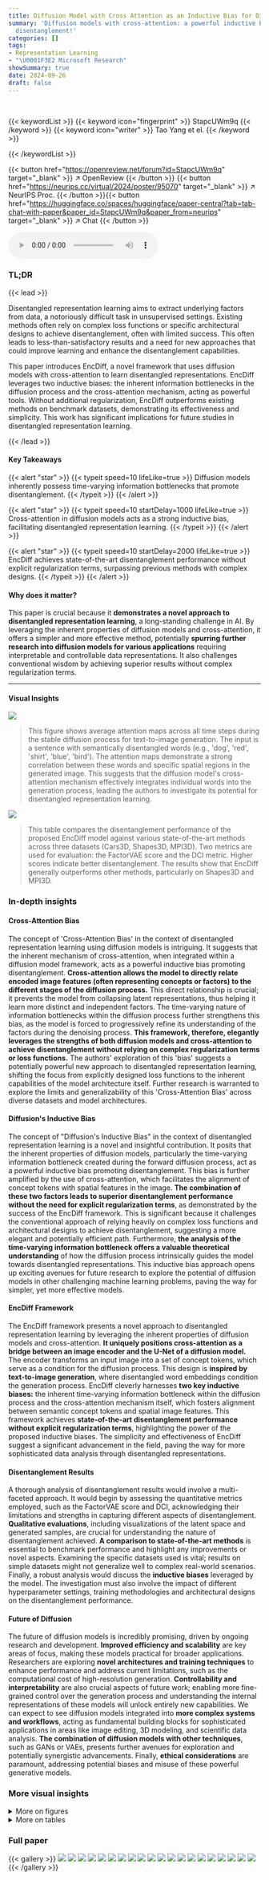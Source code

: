 ```yaml
---
title: Diffusion Model with Cross Attention as an Inductive Bias for Disentanglement
summary: 'Diffusion models with cross-attention: a powerful inductive bias for effortless
  disentanglement!'
categories: []
tags:
- Representation Learning
- "\U0001F3E2 Microsoft Research"
showSummary: true
date: 2024-09-26
draft: false
---
```


<br>

{{< keywordList >}}
{{< keyword icon="fingerprint" >}} StapcUWm9q {{< /keyword >}}
{{< keyword icon="writer" >}} Tao Yang et el. {{< /keyword >}}
 
{{< /keywordList >}}

{{< button href="https://openreview.net/forum?id=StapcUWm9q" target="_blank" >}}
↗ OpenReview
{{< /button >}}
{{< button href="https://neurips.cc/virtual/2024/poster/95070" target="_blank" >}}
↗ NeurIPS Proc.
{{< /button >}}{{< button href="https://huggingface.co/spaces/huggingface/paper-central?tab=tab-chat-with-paper&paper_id=StapcUWm9q&paper_from=neurips" target="_blank" >}}
↗ Chat
{{< /button >}}



<audio controls>
    <source src="https://ai-paper-reviewer.com/StapcUWm9q/podcast.wav" type="audio/wav">
    Your browser does not support the audio element.
</audio>


### TL;DR


{{< lead >}}

Disentangled representation learning aims to extract underlying factors from data, a notoriously difficult task in unsupervised settings.  Existing methods often rely on complex loss functions or specific architectural designs to achieve disentanglement, often with limited success.  This often leads to less-than-satisfactory results and a need for new approaches that could improve learning and enhance the disentanglement capabilities.

This paper introduces EncDiff, a novel framework that uses diffusion models with cross-attention to learn disentangled representations.  EncDiff leverages two inductive biases: the inherent information bottlenecks in the diffusion process and the cross-attention mechanism, acting as powerful tools.  Without additional regularization, EncDiff outperforms existing methods on benchmark datasets, demonstrating its effectiveness and simplicity.  This work has significant implications for future studies in disentangled representation learning.

{{< /lead >}}


#### Key Takeaways

{{< alert "star" >}}
{{< typeit speed=10 lifeLike=true >}} Diffusion models inherently possess time-varying information bottlenecks that promote disentanglement. {{< /typeit >}}
{{< /alert >}}

{{< alert "star" >}}
{{< typeit speed=10 startDelay=1000 lifeLike=true >}} Cross-attention in diffusion models acts as a strong inductive bias, facilitating disentangled representation learning. {{< /typeit >}}
{{< /alert >}}

{{< alert "star" >}}
{{< typeit speed=10 startDelay=2000 lifeLike=true >}} EncDiff achieves state-of-the-art disentanglement performance without explicit regularization terms, surpassing previous methods with complex designs. {{< /typeit >}}
{{< /alert >}}

#### Why does it matter?
This paper is crucial because it **demonstrates a novel approach to disentangled representation learning**, a long-standing challenge in AI. By leveraging the inherent properties of diffusion models and cross-attention, it offers a simpler and more effective method, potentially **spurring further research into diffusion models for various applications** requiring interpretable and controllable data representations.  It also challenges conventional wisdom by achieving superior results without complex regularization terms.

------
#### Visual Insights



![](https://ai-paper-reviewer.com/StapcUWm9q/figures_1_1.jpg)

> This figure shows average attention maps across all time steps during the stable diffusion process for text-to-image generation.  The input is a sentence with semantically disentangled words (e.g., 'dog', 'red', 'shirt', 'blue', 'bird'). The attention maps demonstrate a strong correlation between these words and specific spatial regions in the generated image.  This suggests that the diffusion model's cross-attention mechanism effectively integrates individual words into the generation process, leading the authors to investigate its potential for disentangled representation learning.





![](https://ai-paper-reviewer.com/StapcUWm9q/tables_6_1.jpg)

> This table compares the disentanglement performance of the proposed EncDiff model against various state-of-the-art methods across three datasets (Cars3D, Shapes3D, MPI3D).  Two metrics are used for evaluation: the FactorVAE score and the DCI metric.  Higher scores indicate better disentanglement.  The results show that EncDiff generally outperforms other methods, particularly on Shapes3D and MPI3D.





### In-depth insights


#### Cross-Attention Bias
The concept of 'Cross-Attention Bias' in the context of disentangled representation learning using diffusion models is intriguing.  It suggests that the inherent mechanism of cross-attention, when integrated within a diffusion model framework, acts as a powerful inductive bias promoting disentanglement. **Cross-attention allows the model to directly relate encoded image features (often representing concepts or factors) to the different stages of the diffusion process.** This direct relationship is crucial; it prevents the model from collapsing latent representations, thus helping it learn more distinct and independent factors.  The time-varying nature of information bottlenecks within the diffusion process further strengthens this bias, as the model is forced to progressively refine its understanding of the factors during the denoising process. **This framework, therefore, elegantly leverages the strengths of both diffusion models and cross-attention to achieve disentanglement without relying on complex regularization terms or loss functions.** The authors' exploration of this 'bias' suggests a potentially powerful new approach to disentangled representation learning, shifting the focus from explicitly designed loss functions to the inherent capabilities of the model architecture itself.  Further research is warranted to explore the limits and generalizability of this 'Cross-Attention Bias' across diverse datasets and model architectures.

#### Diffusion's Inductive Bias
The concept of "Diffusion's Inductive Bias" in the context of disentangled representation learning is a novel and insightful contribution. It posits that the inherent properties of diffusion models, particularly the time-varying information bottleneck created during the forward diffusion process, act as a powerful inductive bias promoting disentanglement.  This bias is further amplified by the use of cross-attention, which facilitates the alignment of concept tokens with spatial features in the image. **The combination of these two factors leads to superior disentanglement performance without the need for explicit regularization terms**, as demonstrated by the success of the EncDiff framework. This is significant because it challenges the conventional approach of relying heavily on complex loss functions and architectural designs to achieve disentanglement, suggesting a more elegant and potentially efficient path.  Furthermore, **the analysis of the time-varying information bottleneck offers a valuable theoretical understanding** of how the diffusion process intrinsically guides the model towards disentangled representations. This inductive bias approach opens up exciting avenues for future research to explore the potential of diffusion models in other challenging machine learning problems, paving the way for simpler, yet more effective models.

#### EncDiff Framework
The EncDiff framework presents a novel approach to disentangled representation learning by leveraging the inherent properties of diffusion models and cross-attention.  **It uniquely positions cross-attention as a bridge between an image encoder and the U-Net of a diffusion model.**  The encoder transforms an input image into a set of concept tokens, which serve as a condition for the diffusion process.  This design is **inspired by text-to-image generation**, where disentangled word embeddings condition the generation process.  EncDiff cleverly harnesses **two key inductive biases:**  the inherent time-varying information bottleneck within the diffusion process and the cross-attention mechanism itself, which fosters alignment between semantic concept tokens and spatial image features.  This framework achieves **state-of-the-art disentanglement performance without explicit regularization terms**, highlighting the power of the proposed inductive biases.  The simplicity and effectiveness of EncDiff suggest a significant advancement in the field, paving the way for more sophisticated data analysis through disentangled representations.

#### Disentanglement Results
A thorough analysis of disentanglement results would involve a multi-faceted approach.  It would begin by assessing the quantitative metrics employed, such as the FactorVAE score and DCI, acknowledging their limitations and strengths in capturing different aspects of disentanglement.  **Qualitative evaluations**, including visualizations of the latent space and generated samples, are crucial for understanding the nature of disentanglement achieved.  **A comparison to state-of-the-art methods** is essential to benchmark performance and highlight any improvements or novel aspects. Examining the specific datasets used is vital; results on simple datasets might not generalize well to complex real-world scenarios.  Finally, a robust analysis would discuss the **inductive biases** leveraged by the model. The investigation must also involve the impact of different hyperparameter settings, training methodologies and architectural designs on the disentanglement performance.

#### Future of Diffusion
The future of diffusion models is incredibly promising, driven by ongoing research and development.  **Improved efficiency and scalability** are key areas of focus, making these models practical for broader applications.  Researchers are exploring **novel architectures and training techniques** to enhance performance and address current limitations, such as the computational cost of high-resolution generation.  **Controllability and interpretability** are also crucial aspects of future work; enabling more fine-grained control over the generation process and understanding the internal representations of these models will unlock entirely new capabilities.  We can expect to see diffusion models integrated into **more complex systems and workflows**, acting as fundamental building blocks for sophisticated applications in areas like image editing, 3D modeling, and scientific data analysis.  **The combination of diffusion models with other techniques**, such as GANs or VAEs, presents further avenues for exploration and potentially synergistic advancements.  Finally, **ethical considerations** are paramount, addressing potential biases and misuse of these powerful generative models.


### More visual insights

<details>
<summary>More on figures
</summary>


![](https://ai-paper-reviewer.com/StapcUWm9q/figures_2_1.jpg)

> This figure illustrates the EncDiff framework, showing how an image encoder produces disentangled representations that condition a latent diffusion model with cross-attention for image reconstruction.  The cross-attention mechanism bridges the encoder and the U-Net within the diffusion model. The second part of the figure displays KL divergence curves demonstrating the time-varying information bottlenecks inherent in the reverse diffusion process under various variance schedules.


![](https://ai-paper-reviewer.com/StapcUWm9q/figures_6_1.jpg)

> This figure illustrates the image encoder architecture used in the EncDiff framework. The encoder takes an image as input and transforms it into a feature vector of dimension N. Each dimension of this feature vector represents a disentangled factor.  The encoder uses separate, three-layer MLPs to map each scalar disentangled factor into a higher-dimensional vector, called a 'concept token'. These concept tokens are then used as the conditional input to the latent diffusion model, acting as a bridge between the encoder and the U-Net within the diffusion model.


![](https://ai-paper-reviewer.com/StapcUWm9q/figures_7_1.jpg)

> This figure demonstrates the disentanglement capability of the EncDiff model on the Shapes3D and MPI3D datasets.  It shows the results of swapping different factors (like color, shape, orientation, etc.) between source and target images. By changing a specific factor's representation,  the model generates new images with only that factor changed, demonstrating its ability to isolate and manipulate individual latent variables.


![](https://ai-paper-reviewer.com/StapcUWm9q/figures_7_2.jpg)

> This figure visualizes the cross-attention maps generated by the EncDiff model on the Shapes3D and MPI3D datasets.  Each row represents a different image. The first column shows the original image, while subsequent columns display attention maps for different concept tokens (e.g., Wall color, Floor color, Shape, Orientation, Scale, Position). The attention maps highlight which parts of the image are most relevant to each concept token, illustrating how the model disentangles different factors within the image.  Appendix F contains additional visualizations.


![](https://ai-paper-reviewer.com/StapcUWm9q/figures_15_1.jpg)

> This figure compares the qualitative results of DisDiff and EncDiff on the Cars3D dataset.  It shows how manipulating the representation of different factors (color, azimuth, shape, orientation) affects the generated images.  EncDiff demonstrates a better ability to isolate and control these factors than DisDiff.


![](https://ai-paper-reviewer.com/StapcUWm9q/figures_16_1.jpg)

> This figure shows the qualitative results of disentanglement on the Shapes3D and MPI3D datasets.  It demonstrates the ability of the EncDiff model to isolate and manipulate individual factors of the generated images.  By swapping the representation of a specific factor (e.g., color, shape, orientation) between two source images, the model generates new images reflecting the changes made to that specific factor, proving the disentanglement of these latent variables.


![](https://ai-paper-reviewer.com/StapcUWm9q/figures_16_2.jpg)

> This figure visualizes the cross-attention maps generated by the EncDiff model on the Shapes3D and MPI3D datasets. Each row represents a different image. The first column shows the original image. The subsequent columns display the attention masks for each concept token (e.g., Wall, Floor, Color, Shape, Orientation, Scale, Position, Thickness, BG Color, OB Color, Size). The heatmaps indicate the attention weights assigned to different spatial locations by the model for each concept token, highlighting the alignment between concept tokens and spatial regions. This demonstrates the model's ability to disentangle different factors by effectively bridging image features with concept tokens through cross-attention.  See Appendix F for additional examples.


![](https://ai-paper-reviewer.com/StapcUWm9q/figures_19_1.jpg)

> This figure illustrates the architecture of EncDiff applied to DreamBooth, referred to as EncDiff(SD).  It shows how EncDiff is adapted to disentangle different concepts or properties (like color, long-hair, big-eared) from images of dogs.  Instead of using a complete image as input, the model takes semantic representations (text tokens) extracted from images. These tokens are processed through multiple MLP layers to create concept tokens that are then used as input for the cross-attention mechanism within the stable diffusion model.  The output is a disentangled representation, allowing for independent control over different image features during generation.


![](https://ai-paper-reviewer.com/StapcUWm9q/figures_20_1.jpg)

> This figure illustrates the architecture of EncDiff applied to DreamBooth, denoted as EncDiff(SD).  EncDiff(SD) uses a pre-trained Stable Diffusion model as its base.  To disentangle concepts within the images, it employs an image encoder that extracts features. These features are then passed through multiple MLP layers to produce concept tokens. These tokens are used as conditional inputs to the Stable Diffusion model.  Cross-attention mechanisms are utilized to integrate the concept tokens into the diffusion process for image generation, enabling the disentanglement of concepts during the process.  The example shows using a combination of different properties to create novel images using the disentangled features.


![](https://ai-paper-reviewer.com/StapcUWm9q/figures_20_2.jpg)

> This figure shows average attention maps across all time steps during stable diffusion's text-to-image generation process.  The use of disentangled words as input conditions highlights how cross-attention maps show strong semantic and spatial alignment. This suggests the model successfully integrates individual words, leading the authors to explore if this diffusion structure promotes disentangled representation learning.


![](https://ai-paper-reviewer.com/StapcUWm9q/figures_21_1.jpg)

> This figure shows average attention maps across all time steps during the stable diffusion process. The authors used highly disentangled words as input conditions for image generation. The resulting cross-attention maps show a strong alignment between the text semantics and the spatial layout of the generated images. This observation leads the authors to hypothesize that the diffusion model's structure, with its cross-attention mechanism, could serve as an inductive bias for learning disentangled representations.


![](https://ai-paper-reviewer.com/StapcUWm9q/figures_21_2.jpg)

> This figure shows average attention maps across all time steps during stable diffusion's text-to-image generation process.  The use of disentangled words as input conditions results in attention maps demonstrating a strong alignment between the word semantics and the spatial locations in the generated image. This observation suggests that the diffusion model's architecture, particularly the cross-attention mechanism, might inherently promote disentangled representation learning.


</details>




<details>
<summary>More on tables
</summary>


![](https://ai-paper-reviewer.com/StapcUWm9q/tables_6_2.jpg)
> This table presents a comparison of the disentanglement performance and image generation quality of EncDiff against several baseline models on the CelebA dataset.  The metrics used are TAD (a disentanglement metric) and FID (a measure of image quality).  The results show that EncDiff outperforms all other methods, demonstrating its superior performance in both disentangling underlying factors and generating high-quality images.

![](https://ai-paper-reviewer.com/StapcUWm9q/tables_8_1.jpg)
> This table presents the ablation study results on the impact of the two inductive biases (diffusion model and cross-attention) in the proposed EncDiff framework.  It compares the performance of EncDiff with three variants: one removing the diffusion process, another replacing cross-attention with Adaptive Group Normalization (AdaGN), and finally the full EncDiff model. The results are measured using the FactorVAE score and DCI metric, which assess the disentanglement quality of the learned representations.  The comparison demonstrates the significance of both inductive biases for achieving high-quality disentanglement.

![](https://ai-paper-reviewer.com/StapcUWm9q/tables_8_2.jpg)
> This table presents the results of an ablation study investigating the impact of different variance schedules on the performance of the EncDiff model. Four variance schedules—sqrt, cosine, linear, and sqrt linear—were tested, and their effects on the FactorVAE score and DCI disentanglement metrics are reported. The results show how the choice of variance schedule influences the model's ability to learn disentangled representations.

![](https://ai-paper-reviewer.com/StapcUWm9q/tables_9_1.jpg)
> This table compares the disentanglement performance of EncDiff against several state-of-the-art methods on three datasets (Cars3D, Shapes3D, and MPI3D).  Two metrics are used for evaluation: FactorVAE score and DCI.  Higher scores indicate better disentanglement. The results show that EncDiff significantly outperforms other methods in most cases, demonstrating its effectiveness in learning disentangled representations.

![](https://ai-paper-reviewer.com/StapcUWm9q/tables_9_2.jpg)
> This ablation study compares the disentanglement performance of EncDiff when applied to the pixel space versus the latent space.  The results show the FactorVAE score and DCI metrics for both scenarios, demonstrating that the performance is robust regardless of the space used.  The high scores in both cases indicate strong disentanglement capability in both pixel and latent diffusion implementations.

![](https://ai-paper-reviewer.com/StapcUWm9q/tables_9_3.jpg)
> This table compares the performance of the proposed EncDiff model against various state-of-the-art methods for disentangled representation learning on three benchmark datasets (Cars3D, Shapes3D, MPI3D).  The comparison uses two metrics: FactorVAE score and DCI, both of which measure the degree of disentanglement achieved by the different models. Higher scores indicate better disentanglement. The results demonstrate that EncDiff significantly outperforms most existing methods.

![](https://ai-paper-reviewer.com/StapcUWm9q/tables_14_1.jpg)
> This table presents a comparison of the disentanglement performance of the proposed EncDiff model against several state-of-the-art methods on three benchmark datasets (Cars3D, Shapes3D, and MPI3D).  The comparison is based on two metrics: the FactorVAE score and the DCI (Disentanglement-CI) metric. Higher scores indicate better disentanglement.  The results show that EncDiff significantly outperforms other methods in most cases, demonstrating its effectiveness in learning disentangled representations.

![](https://ai-paper-reviewer.com/StapcUWm9q/tables_15_1.jpg)
> This table details the architecture of the U-Net used in the EncDiff model.  It specifies parameters such as the number of base channels, channel multipliers, attention resolutions, attention heads, model channels, dropout rate, number of images used for training, beta scheduler used, number of training steps (T), and the loss function used for training the diffusion model.

![](https://ai-paper-reviewer.com/StapcUWm9q/tables_16_1.jpg)
> This table compares the reconstruction quality of different methods (PDAE, Diff-AE, DisDiff, and EncDiff) on the Shapes3D dataset.  The metrics used for comparison are SSIM (structural similarity index), LPIPS (learned perceptual image patch similarity), MSE (mean squared error), DCI (disentanglement metric), and FactorVAE (disentanglement metric).  Higher SSIM and DCI scores, and lower LPIPS and MSE values indicate better reconstruction quality and disentanglement. EncDiff achieves the best performance across most metrics.

![](https://ai-paper-reviewer.com/StapcUWm9q/tables_17_1.jpg)
> This table compares the performance of EncDiff using two different methods for obtaining the token representations: a scalar-valued approach and a vector-valued approach.  The results show the FactorVAE score and DCI metrics for both methods, indicating that the scalar-valued approach achieves slightly better results. This suggests that the scalar method may be more efficient or effective for disentanglement than the vector-valued method.

![](https://ai-paper-reviewer.com/StapcUWm9q/tables_17_2.jpg)
> This table compares the performance of the proposed EncDiff model against several state-of-the-art methods for disentangled representation learning on three benchmark datasets (Cars3D, Shapes3D, MPI3D).  The comparison uses two metrics: the FactorVAE score and the DCI score. Higher scores indicate better disentanglement.  EncDiff shows superior performance compared to other methods on most datasets.

![](https://ai-paper-reviewer.com/StapcUWm9q/tables_17_3.jpg)
> This table presents the results of an ablation study on the effect of adding different regularization methods to the EncDiff model. The baseline model is EncDiff with a CNN encoder. Three additional regularization techniques are investigated: orthogonality from [3], sparsity from [9], and another orthogonality constraint using matrix decomposition from [41]. The table shows that while additional regularization slightly improves performance, it does not significantly change the results. The best-performing model remains EncDiff without any additional regularization.

![](https://ai-paper-reviewer.com/StapcUWm9q/tables_18_1.jpg)
> This table compares the performance of EncDiff against other state-of-the-art methods for disentanglement on three benchmark datasets (Cars3D, Shapes3D, and MPI3D).  Two metrics are used: FactorVAE score and DCI.  Higher scores indicate better disentanglement.  EncDiff significantly outperforms existing methods in most cases.

![](https://ai-paper-reviewer.com/StapcUWm9q/tables_18_2.jpg)
> This table compares the disentanglement performance of the proposed EncDiff model against several state-of-the-art methods on three benchmark datasets (Cars3D, Shapes3D, MPI3D).  The comparison is done using two metrics: the FactorVAE score and the DCI score. Higher scores indicate better disentanglement.  The results show that EncDiff generally outperforms other methods, achieving a significant margin in most cases, except for the Cars3D dataset.

![](https://ai-paper-reviewer.com/StapcUWm9q/tables_18_3.jpg)
> This table compares the disentanglement performance of the proposed EncDiff model against various state-of-the-art methods using two metrics: FactorVAE score and DCI.  Higher scores indicate better disentanglement.  The results are presented as mean ± standard deviation across multiple runs. EncDiff demonstrates significantly better performance than most other methods, except for the Cars3D dataset.

![](https://ai-paper-reviewer.com/StapcUWm9q/tables_18_4.jpg)
> This table compares the performance of the proposed EncDiff model against various state-of-the-art methods for disentangled representation learning on three benchmark datasets (Cars3D, Shapes3D, and MPI3D).  The comparison uses two metrics: the FactorVAE score and the DCI (Disentanglement, Completeness, and Informativeness) score.  Higher scores indicate better disentanglement performance.  The results demonstrate that EncDiff significantly outperforms previous methods in most cases, showcasing its effectiveness as a strong inductive bias for promoting disentanglement.

![](https://ai-paper-reviewer.com/StapcUWm9q/tables_19_1.jpg)
> This table compares the performance of EncDiff against several state-of-the-art methods for disentangled representation learning on three datasets (Cars3D, Shapes3D, MPI3D).  The comparison uses two metrics: the FactorVAE score and the DCI score. Higher scores indicate better disentanglement.  The table shows that EncDiff significantly outperforms other methods on two of the three datasets, demonstrating its effectiveness in learning disentangled representations.

![](https://ai-paper-reviewer.com/StapcUWm9q/tables_19_2.jpg)
> This table compares the disentanglement performance of EncDiff against several state-of-the-art methods using two metrics: FactorVAE score and DCI.  The results are shown for three datasets: Cars3D, Shapes3D, and MPI3D.  Higher scores indicate better disentanglement.  EncDiff generally outperforms other methods, except on the Cars3D dataset.

</details>




### Full paper

{{< gallery >}}
<img src="https://ai-paper-reviewer.com/StapcUWm9q/1.png" class="grid-w50 md:grid-w33 xl:grid-w25" />
<img src="https://ai-paper-reviewer.com/StapcUWm9q/2.png" class="grid-w50 md:grid-w33 xl:grid-w25" />
<img src="https://ai-paper-reviewer.com/StapcUWm9q/3.png" class="grid-w50 md:grid-w33 xl:grid-w25" />
<img src="https://ai-paper-reviewer.com/StapcUWm9q/4.png" class="grid-w50 md:grid-w33 xl:grid-w25" />
<img src="https://ai-paper-reviewer.com/StapcUWm9q/5.png" class="grid-w50 md:grid-w33 xl:grid-w25" />
<img src="https://ai-paper-reviewer.com/StapcUWm9q/6.png" class="grid-w50 md:grid-w33 xl:grid-w25" />
<img src="https://ai-paper-reviewer.com/StapcUWm9q/7.png" class="grid-w50 md:grid-w33 xl:grid-w25" />
<img src="https://ai-paper-reviewer.com/StapcUWm9q/8.png" class="grid-w50 md:grid-w33 xl:grid-w25" />
<img src="https://ai-paper-reviewer.com/StapcUWm9q/9.png" class="grid-w50 md:grid-w33 xl:grid-w25" />
<img src="https://ai-paper-reviewer.com/StapcUWm9q/10.png" class="grid-w50 md:grid-w33 xl:grid-w25" />
<img src="https://ai-paper-reviewer.com/StapcUWm9q/11.png" class="grid-w50 md:grid-w33 xl:grid-w25" />
<img src="https://ai-paper-reviewer.com/StapcUWm9q/12.png" class="grid-w50 md:grid-w33 xl:grid-w25" />
<img src="https://ai-paper-reviewer.com/StapcUWm9q/13.png" class="grid-w50 md:grid-w33 xl:grid-w25" />
<img src="https://ai-paper-reviewer.com/StapcUWm9q/14.png" class="grid-w50 md:grid-w33 xl:grid-w25" />
<img src="https://ai-paper-reviewer.com/StapcUWm9q/15.png" class="grid-w50 md:grid-w33 xl:grid-w25" />
<img src="https://ai-paper-reviewer.com/StapcUWm9q/16.png" class="grid-w50 md:grid-w33 xl:grid-w25" />
<img src="https://ai-paper-reviewer.com/StapcUWm9q/17.png" class="grid-w50 md:grid-w33 xl:grid-w25" />
<img src="https://ai-paper-reviewer.com/StapcUWm9q/18.png" class="grid-w50 md:grid-w33 xl:grid-w25" />
<img src="https://ai-paper-reviewer.com/StapcUWm9q/19.png" class="grid-w50 md:grid-w33 xl:grid-w25" />
<img src="https://ai-paper-reviewer.com/StapcUWm9q/20.png" class="grid-w50 md:grid-w33 xl:grid-w25" />
{{< /gallery >}}